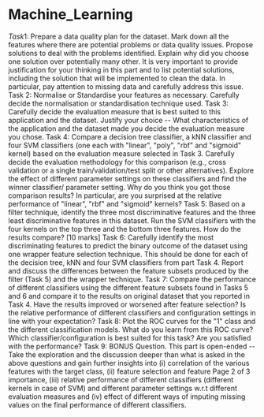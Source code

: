 # Machine_Learning


$Task 1:$ Prepare a data quality plan for the dataset. Mark down all the features where there are potential problems or data quality issues. Propose solutions to deal with the problems identified. Explain why did you choose one solution over potentially many other. It is very important to provide justification for your thinking in this part and to list potential solutions, including the solution that will be implemented to clean the data. In particular, pay attention to missing data and carefully address this issue.
Task 2: Normalise or Standardise your features as necessary. Carefully decide the normalisation or standardisation technique used. 
Task 3: Carefully decide the evaluation measure that is best suited to this application and the dataset. Justify your choice -- What characteristics of the application and the dataset made you decide the evaluation measure you chose.
Task 4: Compare a decision tree classifier, a kNN classifier and four SVM classifiers (one each with "linear", "poly", "rbf" and "sigmoid" kernel) based on the evaluation measure selected in Task 3. Carefully decide the evaluation methodology for this comparison (e.g., cross validation or a single train/validation/test split or other alternatives). Explore the effect of different parameter settings on these classifiers and find the winner classifier/ parameter setting. Why do you think you got those comparison results? In particular, are you surprised at the relative performance of "linear", "rbf" and "sigmoid" kernels? 
Task 5: Based on a filter technique, identify the three most discriminative features and the three least discriminative features in this dataset. Run the SVM classifiers with the four kernels on the top three and the bottom three features. How do the results compare? [10 marks]
Task 6: Carefully identify the most discriminating features to predict the binary outcome of the dataset using one wrapper feature selection technique. This should be done for each of the decision tree, kNN and four SVM classifiers from part Task 4. Report and discuss the differences between the feature subsets produced by the filter (Task 5) and the wrapper technique.
Task 7: Compare the performance of different classifiers using the different feature subsets found in Tasks 5 and 6 and compare it to the results on original dataset that you reported in Task 4. Have the results improved or worsened after feature selection? Is the relative performance of different classifiers and configuration settings in line with your expectation?
Task 8: Plot the ROC curves for the "1" class and the different classification models. What do you learn from this ROC curve? Which classifier/configuration is best suited for this task? Are you satisfied with the performance? 
Task 9: BONUS Question. This part is open-ended -- Take the exploration and the discussion deeper than what is asked in the above questions and gain further insights into (i) correlation of the various features with the target class, (ii) feature selection and feature
Page 2 of 3
importance, (iii) relative performance of different classifiers (different kernels in case of SVM) and different parameter settings w.r.t different evaluation measures and (iv) effect of different ways of imputing missing values on the final performance of different classifiers.
